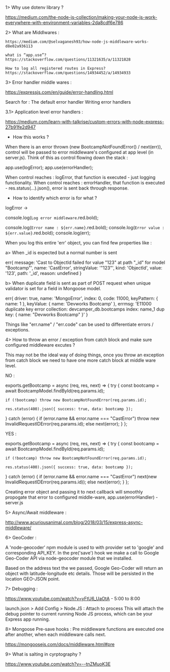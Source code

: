 1> Why use dotenv library ?

https://medium.com/the-node-js-collection/making-your-node-js-work-everywhere-with-environment-variables-2da8cdf6e786

2> What are Middlwares :

    https://medium.com/@selvaganesh93/how-node-js-middleware-works-d8e02a936113
    
    what is “app.use”?
    https://stackoverflow.com/questions/11321635/a/11321828
    
    How to log all registered routes in Express?
    https://stackoverflow.com/questions/14934452/a/14934933

3> Error handler middle wares :

https://expressjs.com/en/guide/error-handling.html

Search for :
The default error handler
Writing error handlers

3.1> Application level error handlers :

https://medium.com/learn-with-talkrise/custom-errors-with-node-express-27b91fe2d947

- How this works ?

When there is an error thrown (new BootcampNotFoundError() / next(err)), control will be passed to error middleware's configured at app level (in server.js). Think of this as control flowing down the stack :

app.use(logError);
app.use(errorHandler);

When control reaches : logError, that function is executed - just logging functionality.
When control reaches : errorHandler, that function is executed - res.status(...).json(), error is sent back through response.

- How to identify which error is for what ?

logError ->

console.log(`Log error middleware`.red.bold);

console.log(`Error name : ${err.name}`.red.bold);
console.log(`Error value : ${err.value}`.red.bold);
console.log(err);

When you log this entire 'err' object, you can find few properties like :

a> When \_id is expected but a normal number is sent

err{
message: 'Cast to ObjectId failed for value "123" at path "\_id" for model "Bootcamp"',
name: 'CastError',
stringValue: '"123"',
kind: 'ObjectId',
value: '123',
path: '\_id',
reason: undefined
}

b> When duplicate field is sent as part of POST request when unique validator is set for a field in Mongoose model.

err{
driver: true,
name: 'MongoError',
index: 0,
code: 11000,
keyPattern: { name: 1 },
keyValue: { name: 'Devworks Bootcamp' },
errmsg: 'E11000 duplicate key error collection: devcamper_db.bootcamps index: name_1 dup key: { name: "Devworks Bootcamp" }'
}

Things like "err.name" / "err.code" can be used to differentiate errors / exceptions.

4> How to throw an error / exception from catch block and make sure configured middleware excutes ?

This may not be the ideal way of doing things, once you throw an exception from catch block we need to have one more catch block at middle ware level.

NO :

exports.getBootcamp = async (req, res, next) => {
try {
const bootcamp = await BootcampModel.findById(req.params.id);

    if (!bootcamp) throw new BootcampNotFoundError(req.params.id);

    res.status(400).json({ success: true, data: bootcamp });

} catch (error) {
if (error.name && error.name === "CastError")
throw new InvalidRequestIDError(req.params.id);
else next(error);
}
};

YES :

exports.getBootcamp = async (req, res, next) => {
try {
const bootcamp = await BootcampModel.findById(req.params.id);

    if (!bootcamp) throw new BootcampNotFoundError(req.params.id);

    res.status(400).json({ success: true, data: bootcamp });

} catch (error) {
if (error.name && error.name === "CastError")
next(new InvalidRequestIDError(req.params.id));
else next(error);
}
};

Creating error object and passing it to next callback will smoothly propogate that error to configured middle-ware, app.use(errorHandler) - server.js

5> Async/Await middleware :

http://www.acuriousanimal.com/blog/2018/03/15/express-async-middleware/


6> GeoCoder :

A 'node-geocoder' npm module is used to with provider set to 'google' and corresponding API_KEY. In the pre('save') hook we make a call to Google Geo-Coder API via node-geocoder module that we installed.

Based on the address text the we passed, Google Geo-Coder will return an object with latitude-longitude etc details. Those will be persisted in the location GEO-JSON point.

7> Debugging :

https://www.youtube.com/watch?v=yFtU6_UaOtA - 5:00 to 8:00

launch.json > Add Config > Node.JS : Attach to process
This will attach the debug pointer to current running Node JS process, which can be your Express app running.

8> Mongoose Pre-save hooks : Pre middleware functions are executed one after another, when each middleware calls next.

https://mongoosejs.com/docs/middleware.html#pre

9> What is salting in cyrptography ?

https://www.youtube.com/watch?v=--tnZMuoK3E